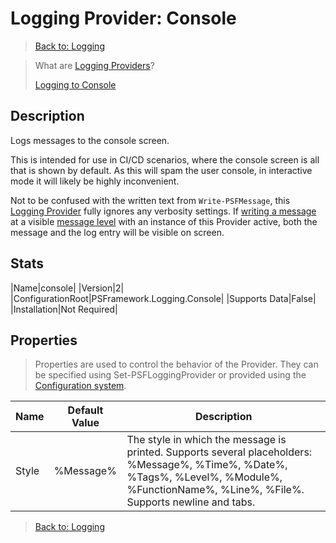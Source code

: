 # Logging Provider: Console

> [Back to: Logging](../../logging.html)

> What are [Logging Providers](../basics/logging-providers.html)?
>
> [Logging to Console](../loggingto/console.html)

## Description

Logs messages to the console screen.

This is intended for use in CI/CD scenarios, where the console screen is all that is shown by default.
As this will spam the user console, in interactive mode it will likely be highly inconvenient.

Not to be confused with the written text from `Write-PSFMessage`, this [Logging Provider](../basics/logging-providers.html) fully ignores any verbosity settings.
If [writing a message](../basics/writing-messages.html) at a visible [message level](../basics/message-levels.html) with an instance of this Provider active, both the message and the log entry will be visible on screen.

## Stats

|Name|console|
|Version|2|
|ConfigurationRoot|PSFramework.Logging.Console|
|Supports Data|False|
|Installation|Not Required|

## Properties

> Properties are used to control the behavior of the Provider.
> They can be specified using Set-PSFLoggingProvider or provided using the [Configuration system](../../configuration.html).

|Name|Default Value|Description|
|---|---|---|
|Style|%Message%|The style in which the message is printed. Supports several placeholders: %Message%, %Time%, %Date%, %Tags%, %Level%, %Module%, %FunctionName%, %Line%, %File%. Supports newline and tabs.|

> [Back to: Logging](../../logging.html)
